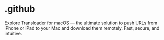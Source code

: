 # .github
Explore Transloader for macOS — the ultimate solution to push URLs from iPhone or iPad to your Mac and download them remotely. Fast, secure, and intuitive.
